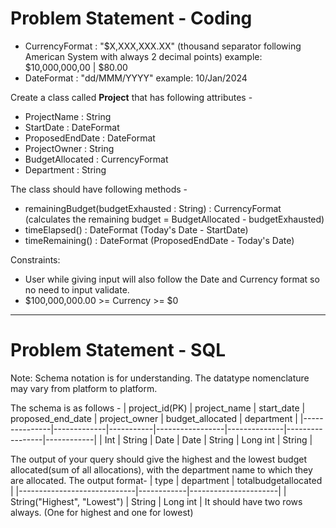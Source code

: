 # Problem Statement - Coding

- CurrencyFormat : "$X,XXX,XXX.XX" (thousand separator following American System with always 2 decimal points) example: $10,000,000,00 | $80.00
- DateFormat : "dd/MMM/YYYY" example: 10/Jan/2024

Create a class called **Project** that has following attributes -
- ProjectName : String
- StartDate : DateFormat
- ProposedEndDate : DateFormat
- ProjectOwner : String
- BudgetAllocated : CurrencyFormat
- Department : String

The class should have following methods -
- remainingBudget(budgetExhausted : String) : CurrencyFormat (calculates the remaining budget = BudgetAllocated - budgetExhausted)
- timeElapsed() : DateFormat (Today's Date - StartDate)
- timeRemaining() : DateFormat (ProposedEndDate - Today's Date)

Constraints:
- User while giving input will also follow the Date and Currency format so no need to input validate.
- $100,000,000.00 >= Currency >= $0

---

# Problem Statement - SQL

Note: Schema notation is for understanding. The datatype nomenclature may vary from platform to platform.

The schema is as follows - 
| project_id(PK) | project_name | start_date | proposed_end_date | project_owner | budget_allocated | department |
|---------------|-------------|-----------|-----------------|--------------|-----------------|------------|
| Int           | String      | Date      | Date            | String       | Long int        | String     |

The output of your query should give the highest and the lowest budget allocated(sum of all allocations), with the department name to which they are allocated. The output format-
| type                        | department | totalbudgetallocated |
|-----------------------------|------------|----------------------|
| String("Highest", "Lowest") | String     | Long int             |
It should have two rows always. (One for highest and one for lowest)
